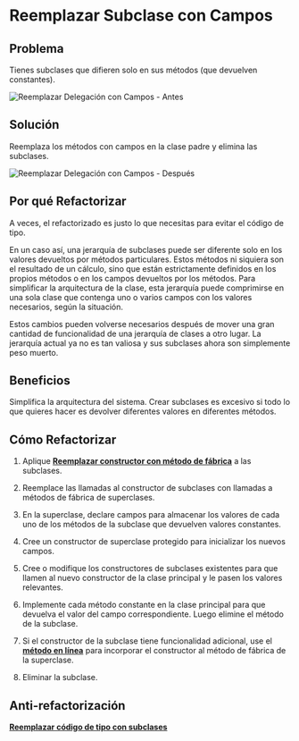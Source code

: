 # Reemplazar Subclase con Campos

## Problema
Tienes subclases que difieren solo en sus métodos (que devuelven constantes).

![Reemplazar Delegación con Campos - Antes](https://refactoring.guru/images/refactoring/diagrams/Replace%20Subclass%20with%20Fields%20-%20Before.png?id=ea6525cc6b55e1a03fdb35def943c675)

## Solución
Reemplaza los métodos con campos en la clase padre y elimina las subclases.

![Reemplazar Delegación con Campos - Después](https://refactoring.guru/images/refactoring/diagrams/Replace%20Subclass%20with%20Fields%20-%20After.png?id=bd1b29687aa333b3adbeb2bfb3e78614)

## Por qué Refactorizar

A veces, el refactorizado es justo lo que necesitas para evitar el código de tipo.

En un caso así, una jerarquía de subclases puede ser diferente solo en los valores devueltos por métodos particulares. Estos métodos ni siquiera son el resultado de un cálculo, sino que están estrictamente definidos en los propios métodos o en los campos devueltos por los métodos. Para simplificar la arquitectura de la clase, esta jerarquía puede comprimirse en una sola clase que contenga uno o varios campos con los valores necesarios, según la situación.

Estos cambios pueden volverse necesarios después de mover una gran cantidad de funcionalidad de una jerarquía de clases a otro lugar. La jerarquía actual ya no es tan valiosa y sus subclases ahora son simplemente peso muerto.

## Beneficios

Simplifica la arquitectura del sistema. Crear subclases es excesivo si todo lo que quieres hacer es devolver diferentes valores en diferentes métodos.

## Cómo Refactorizar
1. Aplique **[Reemplazar constructor con método de fábrica](/RefactoringPattern/ReplaceConstructorWithFactoryMethod.md)** a las subclases.

2. Reemplace las llamadas al constructor de subclases con llamadas a métodos de fábrica de superclases.

3. En la superclase, declare campos para almacenar los valores de cada uno de los métodos de la subclase que devuelven valores constantes.

4. Cree un constructor de superclase protegido para inicializar los nuevos campos.

5. Cree o modifique los constructores de subclases existentes para que llamen al nuevo constructor de la clase principal y le pasen los valores relevantes.

6. Implemente cada método constante en la clase principal para que devuelva el valor del campo correspondiente. Luego elimine el método de la subclase.

7. Si el constructor de la subclase tiene funcionalidad adicional, use el **[método en línea](/RefactoringPattern/InlineMethod.md)** para incorporar el constructor al método de fábrica de la superclase.

8. Eliminar la subclase.


## Anti-refactorización
**[Reemplazar código de tipo con subclases](/RefactoringPattern/ReplaceTypeCodewithSubclasses.md)**